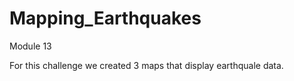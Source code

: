 # Mapping_Earthquakes
Module 13

For this challenge we created 3 maps that display earthquale data. 
